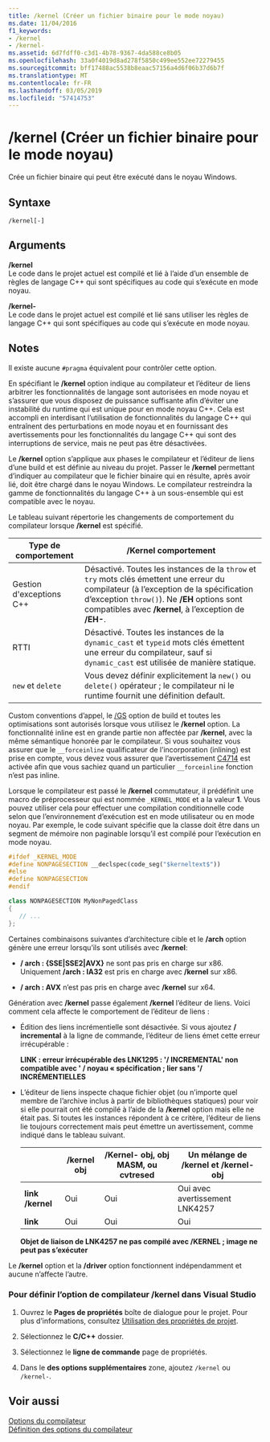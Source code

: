 ```yaml
---
title: /kernel (Créer un fichier binaire pour le mode noyau)
ms.date: 11/04/2016
f1_keywords:
- /kernel
- /kernel-
ms.assetid: 6d7fdff0-c3d1-4b78-9367-4da588ce8b05
ms.openlocfilehash: 33a0f4019d8ad278f5850c499ee552ee72279455
ms.sourcegitcommit: bff17488ac5538b8eaac57156a4d6f06b37d6b7f
ms.translationtype: MT
ms.contentlocale: fr-FR
ms.lasthandoff: 03/05/2019
ms.locfileid: "57414753"
---
```

# <a name="kernel-create-kernel-mode-binary"></a>/kernel (Créer un fichier binaire pour le mode noyau)

Crée un fichier binaire qui peut être exécuté dans le noyau Windows.

## <a name="syntax"></a>Syntaxe

```
/kernel[-]
```

## <a name="arguments"></a>Arguments

**/kernel**<br/>
Le code dans le projet actuel est compilé et lié à l’aide d’un ensemble de règles de langage C++ qui sont spécifiques au code qui s’exécute en mode noyau.

**/kernel-**<br/>
Le code dans le projet actuel est compilé et lié sans utiliser les règles de langage C++ qui sont spécifiques au code qui s’exécute en mode noyau.

## <a name="remarks"></a>Notes

Il existe aucune `#pragma` équivalent pour contrôler cette option.

En spécifiant le **/kernel** option indique au compilateur et l’éditeur de liens arbitrer les fonctionnalités de langage sont autorisées en mode noyau et s’assurer que vous disposez de puissance suffisante afin d’éviter une instabilité du runtime qui est unique pour en mode noyau C++. Cela est accompli en interdisant l’utilisation de fonctionnalités du langage C++ qui entraînent des perturbations en mode noyau et en fournissant des avertissements pour les fonctionnalités du langage C++ qui sont des interruptions de service, mais ne peut pas être désactivées.

Le **/kernel** option s’applique aux phases le compilateur et l’éditeur de liens d’une build et est définie au niveau du projet. Passer le **/kernel** permettant d’indiquer au compilateur que le fichier binaire qui en résulte, après avoir lié, doit être chargé dans le noyau Windows. Le compilateur restreindra la gamme de fonctionnalités du langage C++ à un sous-ensemble qui est compatible avec le noyau.

Le tableau suivant répertorie les changements de comportement du compilateur lorsque **/kernel** est spécifié.

|Type de comportement|**/Kernel** comportement|
|-------------------|---------------------------|
|Gestion d'exceptions C++|Désactivé. Toutes les instances de la `throw` et `try` mots clés émettent une erreur du compilateur (à l’exception de la spécification d’exception `throw()`). Ne **/EH** options sont compatibles avec **/kernel**, à l’exception de **/EH-**.|
|RTTI|Désactivé. Toutes les instances de la `dynamic_cast` et `typeid` mots clés émettent une erreur du compilateur, sauf si `dynamic_cast` est utilisée de manière statique.|
|`new` et `delete`|Vous devez définir explicitement la `new()` ou `delete()` opérateur ; le compilateur ni le runtime fournit une définition default.|

Custom conventions d’appel, le [/GS](../../build/reference/gs-buffer-security-check.md) option de build et toutes les optimisations sont autorisés lorsque vous utilisez le **/kernel** option. La fonctionnalité inline est en grande partie non affectée par **/kernel**, avec la même sémantique honorée par le compilateur. Si vous souhaitez vous assurer que le `__forceinline` qualificateur de l’incorporation (inlining) est prise en compte, vous devez vous assurer que l’avertissement [C4714](../../error-messages/compiler-warnings/compiler-warning-level-4-c4714.md) est activée afin que vous sachiez quand un particulier `__forceinline` fonction n’est pas inline.

Lorsque le compilateur est passé le **/kernel** commutateur, il prédéfinit une macro de préprocesseur qui est nommée `_KERNEL_MODE` et a la valeur **1**. Vous pouvez utiliser cela pour effectuer une compilation conditionnelle code selon que l’environnement d’exécution est en mode utilisateur ou en mode noyau. Par exemple, le code suivant spécifie que la classe doit être dans un segment de mémoire non paginable lorsqu’il est compilé pour l’exécution en mode noyau.

```cpp
#ifdef _KERNEL_MODE
#define NONPAGESECTION __declspec(code_seg("$kerneltext$"))
#else
#define NONPAGESECTION
#endif

class NONPAGESECTION MyNonPagedClass
{
   // ...
};
```

Certaines combinaisons suivantes d’architecture cible et le **/arch** option génère une erreur lorsqu’ils sont utilisés avec **/kernel**:

- **/ arch : {SSE&#124;SSE2&#124;AVX}** ne sont pas pris en charge sur x86. Uniquement **/arch : IA32** est pris en charge avec **/kernel** sur x86.

- **/ arch : AVX** n’est pas pris en charge avec **/kernel** sur x64.

Génération avec **/kernel** passe également **/kernel** l’éditeur de liens. Voici comment cela affecte le comportement de l’éditeur de liens :

- Édition des liens incrémentielle sont désactivée. Si vous ajoutez **/ incremental** à la ligne de commande, l’éditeur de liens émet cette erreur irrécupérable :

   **LINK : erreur irrécupérable des LNK1295 : '/ INCREMENTAL' non compatible avec ' / noyau « spécification ; lier sans '/ INCRÉMENTIELLES**

- L’éditeur de liens inspecte chaque fichier objet (ou n’importe quel membre de l’archive inclus à partir de bibliothèques statiques) pour voir si elle pourrait ont été compilé à l’aide de la **/kernel** option mais elle ne était pas. Si toutes les instances répondent à ce critère, l’éditeur de liens lie toujours correctement mais peut émettre un avertissement, comme indiqué dans le tableau suivant.

   ||**/kernel** obj|**/Kernel-** obj, obj MASM, ou cvtresed|Un mélange de **/kernel** et **/kernel-** obj|
   |-|----------------------|-----------------------------------------------|-------------------------------------------------|
   |**link /kernel**|Oui|Oui|Oui avec avertissement LNK4257|
   |**link**|Oui|Oui|Oui|

   **Objet de liaison de LNK4257 ne pas compilé avec /KERNEL ; image ne peut pas s’exécuter**

Le **/kernel** option et la **/driver** option fonctionnent indépendamment et aucune n’affecte l’autre.

### <a name="to-set-the-kernel-compiler-option-in-visual-studio"></a>Pour définir l’option de compilateur /kernel dans Visual Studio

1. Ouvrez le **Pages de propriétés** boîte de dialogue pour le projet. Pour plus d’informations, consultez [Utilisation des propriétés de projet](../../ide/working-with-project-properties.md).

1. Sélectionnez le **C/C++** dossier.

1. Sélectionnez le **ligne de commande** page de propriétés.

1. Dans le **des options supplémentaires** zone, ajoutez `/kernel` ou `/kernel-`.

## <a name="see-also"></a>Voir aussi

[Options du compilateur](../../build/reference/compiler-options.md)<br/>
[Définition des options du compilateur](../../build/reference/setting-compiler-options.md)
